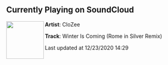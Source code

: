 ## Currently Playing on SoundCloud

[<img align="left" width="100" src="https://i1.sndcdn.com/artworks-bctXL17vGiaRcFQQ-PTUCRQ-t50x50.jpg">](https://soundcloud.com/clozee/7-clozee-winter-is-coming-rome-in-silver-remix?in=weareplusplus/sets/best-electronic-music-6)

**Artist**: CloZee 

**Track**: Winter Is Coming (Rome in Silver Remix)

Last updated at 12/23/2020 14:29

